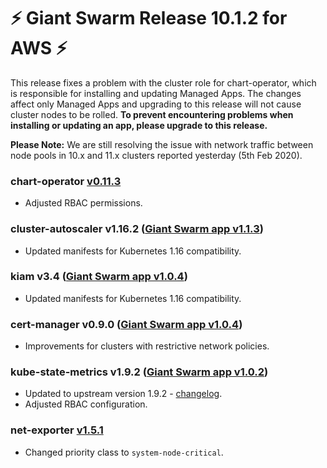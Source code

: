 # :zap: Giant Swarm Release 10.1.2 for AWS :zap:

This release fixes a problem with the cluster role for chart-operator, which is responsible for installing and updating Managed Apps. The changes affect only Managed Apps and upgrading to this release will not cause cluster nodes to be rolled. **To prevent encountering problems when installing or updating an app, please upgrade to this release.**

**Please Note:** We are still resolving the issue with network traffic between node pools in 10.x and 11.x clusters reported yesterday (5th Feb 2020).

### chart-operator [v0.11.3](https://github.com/giantswarm/chart-operator/releases/tag/v0.11.3)
- Adjusted RBAC permissions.

### cluster-autoscaler v1.16.2 ([Giant Swarm app v1.1.3](https://github.com/giantswarm/cluster-autoscaler-app/releases/tag/v1.1.3))
- Updated manifests for Kubernetes 1.16 compatibility.

### kiam v3.4 ([Giant Swarm app v1.0.4](https://github.com/giantswarm/kiam-app/releases/tag/v1.0.3))
- Updated manifests for Kubernetes 1.16 compatibility.

### cert-manager v0.9.0 ([Giant Swarm app v1.0.4](https://github.com/giantswarm/cert-manager-app/releases/tag/v1.0.4))
- Improvements for clusters with restrictive network policies.

### kube-state-metrics v1.9.2 ([Giant Swarm app v1.0.2](https://github.com/giantswarm/kube-state-metrics-app/blob/master/CHANGELOG.md#v102))
- Updated to upstream version 1.9.2 - [changelog](https://github.com/kubernetes/kube-state-metrics/blob/master/CHANGELOG.md#v192--2020-01-13).
- Adjusted RBAC configuration.

### net-exporter [v1.5.1](https://github.com/giantswarm/net-exporter/blob/master/CHANGELOG.md#151-2020-01-08)
- Changed priority class to `system-node-critical`.
